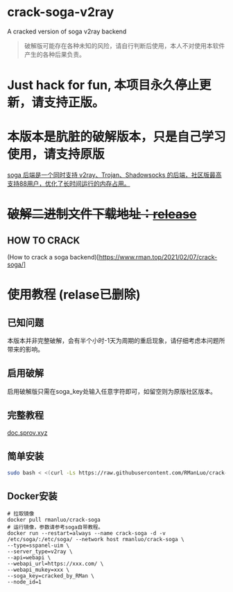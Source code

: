 # crack-soga-v2ray
 A cracked version of soga v2ray backend

> 破解版可能存在各种未知的风险，请自行判断后使用，本人不对使用本软件产生的各种后果负责。
# Just hack for fun, 本项目永久停止更新，请支持正版。

# 本版本是肮脏的破解版本，只是自己学习使用，请支持原版

[soga 后端是一个同时支持 v2ray、Trojan、Shadowsocks 的后端，社区版最高支持88用户，优化了长时间运行的内存占用。](https://github.com/sprov065/soga)

# ~~破解二进制文件下载地址：[release](https://github.com/RManLuo/crack-soga-v2ray/releases)~~

## HOW TO CRACK

(How to crack a soga backend)[https://www.rman.top/2021/02/07/crack-soga/]

# 使用教程 (relase已删除)

## 已知问题

本版本并非完整破解，会有半个小时-1天为周期的重启现象，请仔细考虑本问题所带来的影响。

## 启用破解

启用破解版只需在soga_key处输入任意字符即可，如留空则为原版社区版本。

## 完整教程

[doc.sprov.xyz](https://doc.sprov.xyz/)

## 简单安装

``` bash
sudo bash < <(curl -Ls https://raw.githubusercontent.com/RManLuo/crack-soga-v2ray/master/install.sh)
```

## Docker安装

```
# 拉取镜像
docker pull rmanluo/crack-soga
# 运行镜像，参数请参考soga自带教程。
docker run --restart=always --name crack-soga -d -v /etc/soga/:/etc/soga/ --network host rmanluo/crack-soga \
--type=sspanel-uim \
--server_type=v2ray \
--api=webapi \
--webapi_url=https://xxx.com/ \
--webapi_mukey=xxx \
--soga_key=cracked_by_RMan \
--node_id=1
```

